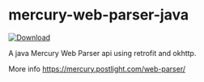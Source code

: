 # mercury-web-parser-java

[ ![Download](https://api.bintray.com/packages/jalaria/generic/mercury-web-parser-java/images/download.svg) ](https://bintray.com/jalaria/generic/mercury-web-parser-java/_latestVersion)

A java Mercury Web Parser api using retrofit and okhttp.

More info <a href="https://mercury.postlight.com/web-parser"/>https://mercury.postlight.com/web-parser/</a>
